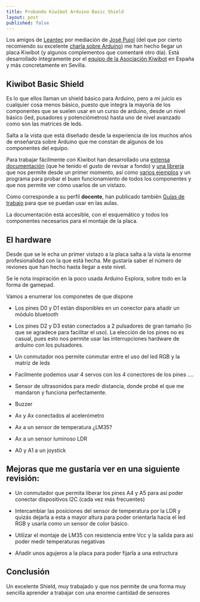 ```yaml
---
title: Probando Kiwibot Arduino Basic Shield
layout: post
published: false
---
```


Los amigos de [Leantec](http://www.leantec.es/) por mediación de [José Pujol](https://tecnopujol.wordpress.com/) (del que por cierto recomiendo su excelente [charla sobre Arduino](https://prezi.com/sjyu2znxwrq_/charla-arduino-kiwibot/)) me han hecho llegar un placa Kiwibot (y algunos complementos que comentaré otro día). Está desarrollado íntegramente por el [equipo de la Asociación Kiwibot](http://www.kiwibot.es/quienes_somos/) en España y más concretamente en Sevilla.



## Kiwibot Basic Shield 
Es lo que ellos llaman un shield básico para Arduino, pero a mi juicio es cualquier cosa menos básico, puesto que integra la mayoría de los componentes que se suelen usar en un curso de arduino, desde un nivel básico (led, pusadores y potenciómetros) hasta uno de nivel avanzado como son las matrices de leds.

Salta a la vista que está diseñado desde la experiencia de los muchos años de enseñanza sobre Arduino que me constan de algunos de los componentes del equipo.

Para trabajar fácilmente con Kiwibot han desarrollado una [extensa documentación](https://tecnopujol.wordpress.com/arduino/arduino-basic-shield/) (que he tenido el gusto de revisar a fondo) y [una librería](http://www.kiwibot.es/escudo-arduino/libreria-matriz-de-leds/) que nos permite desde un primer momento, así como [varios ejemplos](http://www.kiwibot.es/escudo-arduino/) y un programa para probar el buen funcionamiento de todos los componentes y que nos permite ver cómo usarlos de un vistazo.

Como corresponde a su perfil **docente**, han publicado también [Guías de trabajo](http://www.kiwibot.es/escudo-arduino/guia-de-trabajo-arduino/) para que se puedan usar en las aulas.

La documentación está accesible, con el esquemático y todos los componentes necesarios para el montaje de la placa.

## El hardware

Desde que se le echa un primer vistazo a la placa salta a la vista la enorme profesionalidad con la que está hecha. Me gustaría saber el número de reviones que han hecho hasta llegar a este nivel.

Se le nota inspiración en la poco usada Arduino Esplora, sobre todo en la forma de gamepad.

Vamos a enumerar los componetes de que dispone

* Los pines D0 y D1 están disponibles en un conector para añadir un módulo bluetooth

* Los pines D2 y D3 están conectados a 2 pulsadores de gran tamaño (lo que se agradece para facilitar el uso). La elección de los pines no es casual, pues esto nos permite usar las interrupciones hardware de arduino con los pulsadores.

* Un conmutador nos permite conmutar entre el uso del led RGB y la matriz de leds 

* Facilmente podemos usar 4 servos con los 4 conectores de los pines ....

* Sensor de ultrasonidos para medir distancia, donde probé el que me mandaron y funciona perfectamente.

* Buzzer

* Ax y Ax conectados al acelerómetro

* Ax a un sensor de temperatura ¿LM35?

* Ax a un sensor luminoso LDR

* A0 y A1 a un joystick


## Mejoras que me gustaría ver en una siguiente revisión:

* Un conmutador que permita liberar los pines A4 y A5 para así poder conectar dispositivos I2C (cada vez más frecuentes)

* Intercambiar las posiciones del sensor de temperatura por la LDR y quizás dejarla a esta a mayor altura para poder orientarla hacia el led RGB
y usarla como un sensor de color básico.

* Utilizar el montaje de LM35 con resistencia entre Vcc y la salida para así poder medir temperaturas negativas

* Añadir unos agujeros a la placa para poder fijarla a una estructura

## Conclusión

Un excelente Shield, muy trabajado y que nos permite de una forma muy sencilla aprender a trabajar con una enorme cantidad de sensores